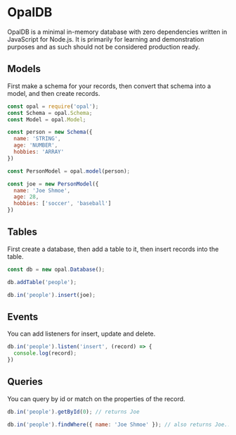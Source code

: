 OpalDB
=======
OpalDB is a minimal in-memory database with zero dependencies written in JavaScript for Node.js. It is primarily for learning and demonstration purposes and as such should not be considered production ready.

Models
------
First make a schema for your records, then convert that schema into a model, and then create records.
```javascript
const opal = require('opal');
const Schema = opal.Schema;
const Model = opal.Model;

const person = new Schema({
  name: 'STRING',
  age: 'NUMBER',
  hobbies: 'ARRAY'
})

const PersonModel = opal.model(person);

const joe = new PersonModel({
  name: 'Joe Shmoe',
  age: 28,
  hobbies: ['soccer', 'baseball']
})
```

Tables
------

First create a database, then add a table to it, then insert records into the table.

```javascript
const db = new opal.Database();

db.addTable('people');

db.in('people').insert(joe);
```

Events
------

You can add listeners for insert, update and delete.

```javascript
db.in('people').listen('insert', (record) => {
  console.log(record);
})
```

Queries
-------

You can query by id or match on the properties of the record.

```javascript
db.in('people').getById(0); // returns Joe

db.in('people').findWhere({ name: 'Joe Shmoe' }); // also returns Joe...
```
